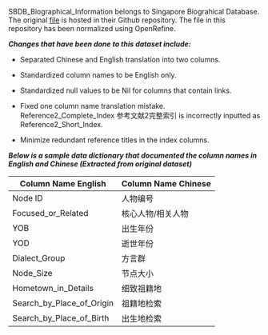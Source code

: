 SBDB_Biographical_Information belongs to Singapore Biograhical Database. The original [file](https://github.com/chsshgis/Singapore-Biographical-Database/blob/master/%E4%BA%BA%E7%89%A9%E6%95%B0%E6%8D%AE%201.0.xlsx) is hosted in their Github repository. The file in this repository has been normalized using OpenRefine.

***Changes that have been done to this dataset include:***

- Separated Chinese and English translation into two columns.

- Standardized column names to be English only.

- Standardized null values to be Nil for columns that contain links.

- Fixed one column name translation mistake. Reference2_Complete_Index 参考文献2完整索引 is incorrectly inputted as Reference2_Short_Index.

- Minimize redundant reference titles in the index columns.

***Below is a sample data dictionary that documented the column names in English and Chinese (Extracted from original dataset)***

|Column Name English|Column Name Chinese|
|-------------------|-------------------|
| Node ID  |  人物编号 |
| Focused_or_Related | 核心人物/相关人物 |
| YOB | 出生年份 |
| YOD | 逝世年份 |
| Dialect_Group | 方言群 |
| Node_Size | 节点大小 |
| Hometown_in_Details | 细致祖籍地 |
| Search_by_Place_of_Origin | 祖籍地检索 |
| Search_by_Place_of_Birth | 出生地检索 |
